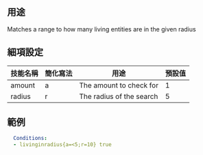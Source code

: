 ## 用途
Matches a range to how many living entities are in the given radius


## 細項設定
| 技能名稱 | 簡化寫法| 用途 | 預設值 |
|-----------|-----------|----------------------------------------------------------------------|---------|
| amount| a | The amount to check for | 1   |
| radius| r | The radius of the search| 5   |


## 範例
```yaml
  Conditions:
  - livinginradius{a=<5;r=10} true
```